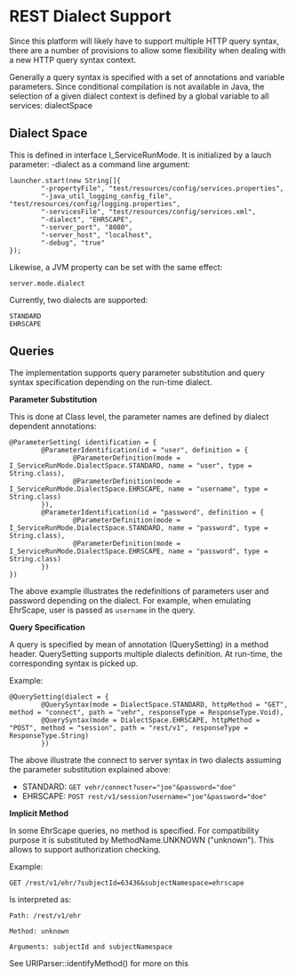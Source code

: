 REST Dialect Support
====================

Since this platform will likely have to support multiple HTTP query syntax, there are a number of provisions to allow some flexibility when dealing with a new HTTP query syntax context.

Generally a query syntax is specified with a set of annotations and variable parameters. Since conditional compilation is not available in Java, the selection of a given dialect context is defined by a global variable to all services: dialectSpace

Dialect Space
-

This is defined in interface I_ServiceRunMode. It is initialized by a lauch parameter: -dialect as a command line argument:


	launcher.start(new String[]{
	        "-propertyFile", "test/resources/config/services.properties",
	        "-java_util_logging_config_file", "test/resources/config/logging.properties",
	        "-servicesFile", "test/resources/config/services.xml",
	        "-dialect", "EHRSCAPE",
	        "-server_port", "8080",
	        "-server_host", "localhost",
	        "-debug", "true"
	});


Likewise, a JVM property can be set with the same effect:

	server.mode.dialect


Currently, two dialects are supported:

    STANDARD
    EHRSCAPE 

Queries
-
The implementation supports query parameter substitution and query syntax specification depending on the run-time dialect.


**Parameter Substitution**

This is done at Class level, the parameter names are defined by dialect dependent annotations:

	@ParameterSetting( identification = {
	        @ParameterIdentification(id = "user", definition = {
	                @ParameterDefinition(mode = I_ServiceRunMode.DialectSpace.STANDARD, name = "user", type = String.class),
	                @ParameterDefinition(mode = I_ServiceRunMode.DialectSpace.EHRSCAPE, name = "username", type = String.class)
	        }),
	        @ParameterIdentification(id = "password", definition = {
	                @ParameterDefinition(mode = I_ServiceRunMode.DialectSpace.STANDARD, name = "password", type = String.class),
	                @ParameterDefinition(mode = I_ServiceRunMode.DialectSpace.EHRSCAPE, name = "password", type = String.class)
	        })
	})


The above example illustrates the redefinitions of parameters user and password depending on the dialect. For example, when emulating EhrScape, user is passed as `username` in the query.


**Query Specification**

A query is specified by mean of annotation (QuerySetting) in a method header. QuerySetting supports multiple dialects definition. At run-time, the corresponding syntax is picked up.

Example:

	@QuerySetting(dialect = {
	        @QuerySyntax(mode = DialectSpace.STANDARD, httpMethod = "GET", method = "connect", path = "vehr", responseType = ResponseType.Void),
	        @QuerySyntax(mode = DialectSpace.EHRSCAPE, httpMethod = "POST", method = "session", path = "rest/v1", responseType = ResponseType.String)
	        })

 
The above illustrate the connect to server syntax in two dialects assuming the parameter substitution explained above:

- STANDARD: `GET vehr/connect?user="joe"&password="doe"`
- EHRSCAPE: `POST rest/v1/session?username="joe"&password="doe"`

**Implicit Method**

In some EhrScape queries, no method is specified. For compatibility purpose it is substituted by MethodName.UNKNOWN ("unknown"). This allows to support authorization checking.

Example:

`GET /rest/v1/ehr/?subjectId=63436&subjectNamespace=ehrscape`

Is interpreted as:

    Path: /rest/v1/ehr

    Method: unknown

    Arguments: subjectId and subjectNamespace 
      

See URIParser::identifyMethod() for more on this